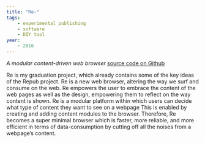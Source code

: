 ```yaml
---
title: "Re-"
tags:
    - experimental publishing
    - software
    - DIY tool
year:
    - 2016
---
```

_A modular content-driven web browser_
[source code on Github](https://github.com/amirhouieh/re-)

Re is my graduation project, which already contains some of the key ideas of the Repub project. Re is a new web browser, altering the way we surf and consume on the web. Re empowers the user to embrace the content of the web pages as well as the design, empowering them to reflect on the way content is shown. Re is a modular platform within which users can decide what type of content they want to see on a webpage
This is enabled by creating and adding content modules to the browser. Therefore, Re becomes a super minimal browser which is faster, more reliable, and more efficient in terms of data-consumption by cutting off all the noises from a webpage’s content.
